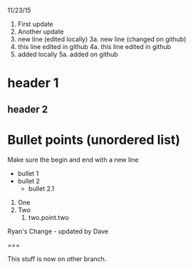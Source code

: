 11/23/15

1. First update
2. Another update
3. new line (edited locally)
3a. new line (changed on github)
4. this line edited in github
4a. this line edited in github
5. added locally
5a. added on github

# header 1
## header 2
# Bullet points (unordered list)
Make sure the begin and end with a new line
- bullet 1
- bullet 2
    - bullet 2.1

1. One
2. Two
    1. two.point.two

Ryan's Change - updated by Dave

===

This stuff is now on other branch.

